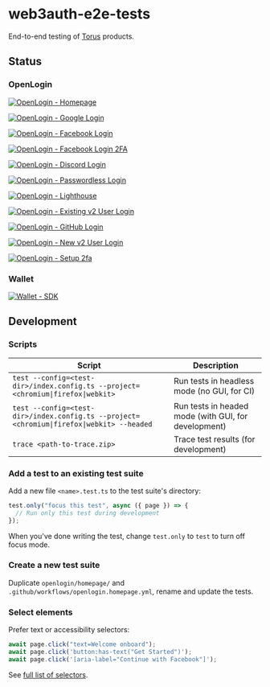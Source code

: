 # web3auth-e2e-tests

End-to-end testing of [Torus] products.

## Status

### OpenLogin

[![OpenLogin - Homepage](https://github.com/torusresearch/torus-e2e-tests/actions/workflows/openlogin.homepage.yml/badge.svg)](https://github.com/torusresearch/torus-e2e-tests/actions/workflows/openlogin.homepage.yml)

[![OpenLogin - Google Login](https://github.com/torusresearch/torus-e2e-tests/actions/workflows/openlogin.login-with-google.yml/badge.svg)](https://github.com/torusresearch/torus-e2e-tests/actions/workflows/openlogin.login-with-google.yml)

[![OpenLogin - Facebook Login](https://github.com/torusresearch/torus-e2e-tests/actions/workflows/openlogin.login-with-facebook.yml/badge.svg)](https://github.com/torusresearch/torus-e2e-tests/actions/workflows/openlogin.login-with-facebook.yml)

[![OpenLogin - Facebook Login 2FA](https://github.com/torusresearch/torus-e2e-tests/actions/workflows/openlogin.login-with-facebook-2fa.yml/badge.svg)](https://github.com/torusresearch/torus-e2e-tests/actions/workflows/openlogin.login-with-facebook-2fa.yml)

[![OpenLogin - Discord Login](https://github.com/torusresearch/torus-e2e-tests/actions/workflows/openlogin.login-with-discord.yml/badge.svg)](https://github.com/torusresearch/torus-e2e-tests/actions/workflows/openlogin.login-with-discord.yml)

[![OpenLogin - Passwordless Login](https://github.com/torusresearch/torus-e2e-tests/actions/workflows/openlogin.login-with-passwordless.yml/badge.svg)](https://github.com/torusresearch/torus-e2e-tests/actions/workflows/openlogin.login-with-passwordless.yml)

[![OpenLogin - Lighthouse](https://github.com/torusresearch/torus-e2e-tests/actions/workflows/lighthouse.yml/badge.svg)](https://github.com/torusresearch/torus-e2e-tests/actions/workflows/lighthouse.yml)

[![OpenLogin - Existing v2 User Login](https://github.com/torusresearch/torus-e2e-tests/actions/workflows/openlogin.existing-v2-user-login.yml/badge.svg)](https://github.com/torusresearch/torus-e2e-tests/actions/workflows/openlogin.existing-v2-user-login.yml)

[![OpenLogin - GitHub Login](https://github.com/torusresearch/torus-e2e-tests/actions/workflows/openlogin.login-with-github.yml/badge.svg)](https://github.com/torusresearch/torus-e2e-tests/actions/workflows/openlogin.login-with-github.yml)

[![OpenLogin - New v2 User Login](https://github.com/torusresearch/torus-e2e-tests/actions/workflows/openlogin.new-v2-user-login.yml/badge.svg)](https://github.com/torusresearch/torus-e2e-tests/actions/workflows/openlogin.new-v2-user-login.yml)

[![OpenLogin - Setup 2fa](https://github.com/torusresearch/torus-e2e-tests/actions/workflows/openlogin.setup-2fa.yml/badge.svg)](https://github.com/torusresearch/torus-e2e-tests/actions/workflows/openlogin.setup-2fa.yml)

### Wallet

[![Wallet - SDK](https://github.com/torusresearch/torus-e2e-tests/actions/workflows/wallet.sdk.yml/badge.svg)](https://github.com/torusresearch/torus-e2e-tests/actions/workflows/wallet.sdk.yml)

## Development

### Scripts

| Script                                                                                    | Description                                          |
| ----------------------------------------------------------------------------------------- | ---------------------------------------------------- |
| `test --config=<test-dir>/index.config.ts --project=<chromium\|firefox\|webkit>`          | Run tests in headless mode (no GUI, for CI)          |
| `test --config=<test-dir>/index.config.ts --project=<chromium\|firefox\|webkit> --headed` | Run tests in headed mode (with GUI, for development) |
| `trace <path-to-trace.zip>`                                                               | Trace test results (for development)                 |

### Add a test to an existing test suite

Add a new file `<name>.test.ts` to the test suite's directory:

```ts
test.only("focus this test", async ({ page }) => {
  // Run only this test during development
});
```

When you've done writing the test, change `test.only` to `test` to turn off focus mode.

### Create a new test suite

Duplicate `openlogin/homepage/` and `.github/workflows/openlogin.homepage.yml`, rename and update the tests.

### Select elements

Prefer text or accessibility selectors:

```ts
await page.click("text=Welcome onboard");
await page.click('button:has-text("Get Started")');
await page.click('[aria-label="Continue with Facebook"]');
```

See [full list of selectors](https://playwright.dev/docs/selectors/#quick-guide).

<!-- Links -->

[torus]: https://tor.us
